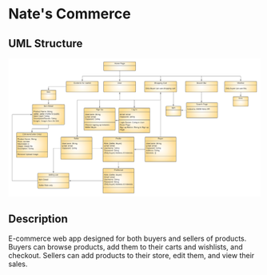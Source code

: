 # Nate's Commerce

## UML Structure
![UML](screenshots/UML.png)

## Description

E-commerce web app designed for both buyers and sellers of products. Buyers can browse products, add them to their carts and wishlists, and checkout. Sellers can add products to their store, edit them, and view their sales.